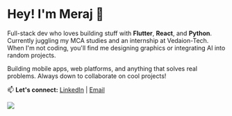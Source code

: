 # Hey! I'm Meraj 👋

Full-stack dev who loves building stuff with **Flutter**, **React**, and **Python**. Currently juggling my MCA studies and an internship at Vedaion-Tech. When I'm not coding, you'll find me designing graphics or integrating AI into random projects.

Building mobile apps, web platforms, and anything that solves real problems. Always down to collaborate on cool projects!

📫 **Let's connect:** [LinkedIn](https://linkedin.com/in/merajalam2001) | [Email](mailto:alamm1940@gmail.com)

![](http://github-profile-summary-cards.vercel.app/api/cards/profile-details?username=marvickps&theme=dark)
